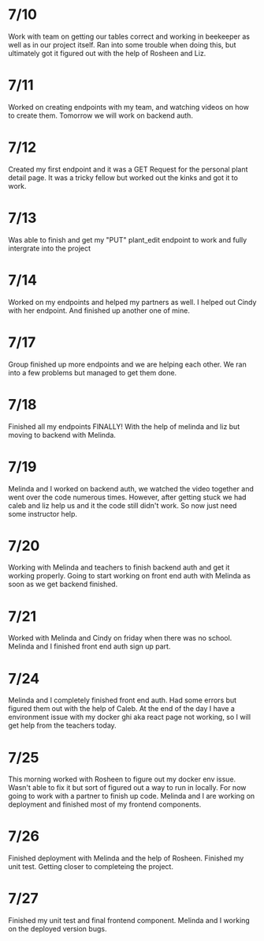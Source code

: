 # 7/10

Work with team on getting our tables correct and working in beekeeper as well as in our project itself. Ran into some trouble when doing this, but ultimately got it figured out with the help of Rosheen and Liz.

# 7/11

Worked on creating endpoints with my team, and watching videos on how to create them. Tomorrow we will work on backend auth.

# 7/12

Created my first endpoint and it was a GET Request for the personal plant detail page. It was a tricky fellow but worked out the kinks and got it to work.

# 7/13

Was able to finish and get my "PUT" plant_edit endpoint to work and fully intergrate into the project

# 7/14

Worked on my endpoints and helped my partners as well. I helped out Cindy with her endpoint. And finished up another one of mine.

# 7/17

Group finished up more endpoints and we are helping each other. We ran into a few problems but managed to get them done.

# 7/18

Finished all my endpoints FINALLY! With the help of melinda and liz but moving to backend with Melinda.

# 7/19

Melinda and I worked on backend auth, we watched the video together and went over the code numerous times. However, after getting stuck we had caleb and liz help us and it the code still didn't work. So now just need some instructor help.

# 7/20

Working with Melinda and teachers to finish backend auth and get it working properly. Going to start working on front end auth with Melinda as soon as we get backend finished.

# 7/21

Worked with Melinda and Cindy on friday when there was no school. Melinda and I finished front end auth sign up part.

# 7/24

Melinda and I completely finished front end auth. Had some errors but figured them out with the help of Caleb. At the end of the day I have a environment issue with my docker ghi aka react page not working, so I will get help from the teachers today.

# 7/25

This morning worked with Rosheen to figure out my docker env issue. Wasn't able to fix it but sort of figured out a way to run in locally. For now going to work with a partner to finish up code. Melinda and I are working on deployment and finished most of my frontend components.

# 7/26

Finished deployment with Melinda and the help of Rosheen. Finished my unit test. Getting closer to completeing the project.

# 7/27

Finished my unit test and final frontend component. Melinda and I working on the deployed version bugs.
